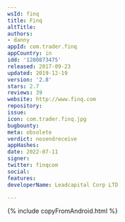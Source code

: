 ```yaml
---
wsId: finq
title: Finq
altTitle: 
authors:
- danny
appId: com.trader.finq
appCountry: in
idd: '1280873475'
released: 2017-09-23
updated: 2019-12-19
version: '2.8'
stars: 2.7
reviews: 39
website: http://www.finq.com
repository: 
issue: 
icon: com.trader.finq.jpg
bugbounty: 
meta: obsolete
verdict: nosendreceive
appHashes: 
date: 2022-07-11
signer: 
twitter: finqcom
social: 
features: 
developerName: Leadcapital Corp LTD

---
```


{% include copyFromAndroid.html %}
